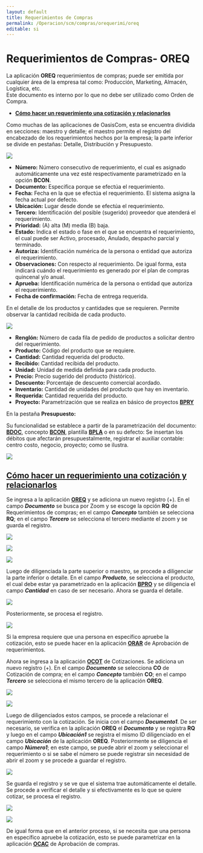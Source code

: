 ```yaml
---
layout: default
title: Requerimientos de Compras
permalink: /Operacion/scm/compras/orequerimi/oreq
editable: si
---
```


# Requerimientos de Compras- OREQ

La aplicación **OREQ** requerimientos de compras; puede ser emitida por cualquier área de la empresa tal como: Producción, Marketing, Almacén, Logística, etc.  
Este documento es interno por lo que no debe ser utilizado como Orden de Compra.  

- [**Cómo hacer un requerimiento una cotización y relacionarlos**](http://docs.oasiscom.com/Operacion/scm/compras/orequerimi/oreq#cómo-hacer-un-requerimiento-una-cotización-y-relacionarlos)

Como muchas de las aplicaciones de OasisCom, esta se encuentra dividida en secciones: maestro y detalle; el maestro permite el registro del encabezado de los requerimientos hechos por la empresa; la parte inferior se divide en pestañas: Detalle, Distribución y Presupuesto.

![](oreq.png)


* **Número:** Número consecutivo de requerimiento, el cual es asignado automáticamente una vez esté respectivamente parametrizado en la opción **BCON**.  
* **Documento:** Especifica porque se efectúa el requerimiento.  
* **Fecha:** Fecha en la que se efectúa el requerimiento. El sistema asigna la fecha actual por defecto.  
* **Ubicación:** Lugar desde donde se efectúa el requerimiento.  
* **Tercero:** Identificación del posible (sugerido) proveedor que atenderá el requerimiento.  
* **Prioridad:** (A) alta (M) media (B) baja.  
* **Estado:** 	Indica el estado o fase en el que se encuentra el requerimiento, el cual puede ser Activo, procesado, Anulado, despacho parcial y terminado.  
* **Autoriza:** Identificación numérica de la persona o entidad que autoriza el requerimiento.  
* **Observaciones:** Con respecto al requerimiento. De igual forma, esta indicará cuándo el requerimiento es generado por el plan de compras quincenal y/o anual.  
* **Aprueba:** Identificación numérica de la persona o entidad que autoriza el requerimiento.  
* **Fecha de confirmación:** Fecha de entrega requerida.  


En el detalle de los productos y cantidades que se requieren. Permite observar la cantidad recibida de cada producto.

![](oreq2.png)

+ **Renglón:** Número de cada fila de pedido de productos a solicitar dentro del requerimiento.  
+ **Producto:** Código del producto que se requiere.  
+ **Cantidad:** Cantidad requerida del producto.  
+ **Recibido:** Cantidad recibida del producto.  
+ **Unidad:**	Unidad de medida definida para cada producto.  
+ **Precio:** Precio sugerido del producto (histórico).  
+ **Descuento:** Porcentaje de descuento comercial acordado.  
+ **Inventario:** Cantidad de unidades del producto que hay en inventario.  
+ **Requerida:** Cantidad requerida del producto.  
+ **Proyecto:** Parametrización que se realiza en básico de proyectos [**BPRY**]()   



En la pestaña **Presupuesto:**  

Su funcionalidad se establece a partir de la parametrización del documento: [**BDOC**](), concepto [**BCON**](), plantilla [**BPLA**]() o en su defecto: 
 Se insertan los débitos que afectarán presupuestalmente, registrar el auxiliar contable: centro costo, negocio, proyecto; como se ilustra.  


![](oreq3.png)  


## [**Cómo hacer un requerimiento una cotización y relacionarlos**](http://docs.oasiscom.com/Operacion/scm/compras/orequerimi/oreq#cómo-hacer-un-requerimiento-una-cotización-y-relacionarlos)  


 Se ingresa a la aplicación [**OREQ**]() y se adiciona un nuevo registro (+).  En el campo **_Documento_** se busca por Zoom y se escoge la opción **RQ** de Requerimientos de compras; en el campo **_Concepto_** también se selecciona **RQ**; en el campo **_Tercero_** se selecciona el tercero mediante el zoom y se guarda el registro.  
 
 ![](oreq4.png)  
 
 ![](oreq5.png)  
 
 ![](oreq6.png)  
 
 Luego de diligenciada la parte superior o maestro, se procede a diligenciar la parte inferior o detalle.  En el campo **_Producto_**, se selecciona el producto, el cual debe estar ya parametrizado en la aplicación [**BPRO**]() y se diligencia el campo **_Cantidad_** en caso de ser necesario.  Ahora se guarda el detalle.  
 
![](oreq7.png)  

Posteriormente, se procesa el registro.  

![](oreq8.png)  
 
Si la empresa requiere que una persona en específico apruebe la cotización, esto se puede hacer en la aplicación [**ORAR**]() de Aprobación de requerimientos.  

Ahora se ingresa a la aplicación [**OCOT**]() de Cotizaciones.  Se adiciona un nuevo registro (+).  En el campo **_Documento_** se selecciona **CO** de Cotización de compra; en el campo **_Concepto_** también **CO**; en el campo **_Tercero_** se selecciona el mismo tercero de la aplicación **OREQ**.  

![](oreq9.png)  

![](oreq10.png)  

Luego de diligenciados estos campos, se procede a relacionar el requerimiento con la cotización.  Se inicia con el campo **_Documento1_**.  De ser necesario, se verifica en la aplicación **OREQ** el **_Documento_** y se registra **RQ** y luego en el campo **_Ubicación1_** se registra el mismo ID diligenciado en el campo **_Ubicación_** de la aplicación **OREQ**.  Posteriormente se diligencia el campo **_Número1_**; en este campo, se puede abrir el zoom y seleccionar el requerimiento o si se sabe el número se puede registrar sin necesidad de abrir el zoom y se procede a guardar el registro.  

![](oreq11.png)  

Se guarda el registro y se ve que el sistema trae automáticamente el detalle. Se procede a verificar el detalle y si efectivamente es lo que se quiere cotizar, se procesa el registro.  

![](oreq12.png)  

![](oreq13.png)  

De igual forma que en el anterior proceso, si se necesita que una persona en específico apruebe la cotización, esto se puede parametrizar en la aplicación [**OCAC**]() de Aprobación de compras.  







